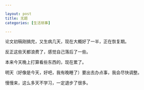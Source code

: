```yaml
---

layout: post
title: 无题
categories: [生活琐事]

---
```


论文初稿刚搞完，又生病几天，现在大概好了一半，正在恢复期。

反正这些天都浪费了，感觉自己落后了一些。

本来今天晚上打算看些东西的，现在累了。

明天（好像是今天，好吧，我有晚睡了）要出去办点事，我会尽快调整。

慢慢来，这么多天不学习，一定退步了很多。